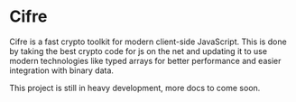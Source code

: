 # Cifre

Cifre is a fast crypto toolkit for modern client-side JavaScript.  This is done by taking the best crypto code for js on the net and updating it to use modern technologies like typed arrays for better performance and easier integration with binary data.

This project is still in heavy development, more docs to come soon.
